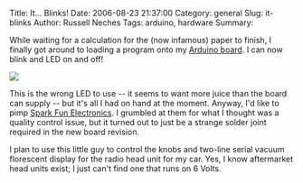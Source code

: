 Title: It... Blinks!
Date: 2006-08-23 21:37:00
Category: general
Slug: it-blinks
Author: Russell Neches
Tags: arduino, hardware
Summary: 


While waiting for a calculation for the (now infamous) paper to finish,
I finally got around to loading a program onto my [Arduino
board](http://www.arduino.cc/). I can now blink and LED on and off!

![](http://vort.org/media/images/arduino_blink.jpg)

This is the wrong LED to use -- it seems to want more juice than the
board can supply -- but it's all I had on hand at the moment. Anyway,
I'd like to pimp [Spark Fun Electronics](http://www.sparkfun.com). I
grumbled at them for what I thought was a quality control issue, but it
turned out to just be a strange solder joint required in the new board
revision.

I plan to use this little guy to control the knobs and two-line serial
vacuum florescent display for the radio head unit for my car. Yes, I
know aftermarket head units exist; I just can't find one that runs on 6
Volts.
